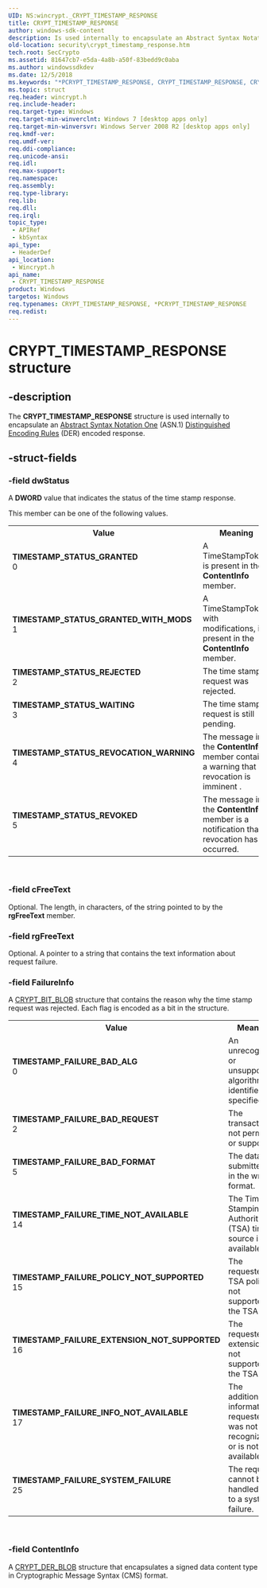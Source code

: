 ```yaml
---
UID: NS:wincrypt._CRYPT_TIMESTAMP_RESPONSE
title: CRYPT_TIMESTAMP_RESPONSE
author: windows-sdk-content
description: Is used internally to encapsulate an Abstract Syntax Notation One (ASN.1) Distinguished Encoding Rules (DER) encoded response.
old-location: security\crypt_timestamp_response.htm
tech.root: SecCrypto
ms.assetid: 81647cb7-e5da-4a8b-a50f-83bedd9c0aba
ms.author: windowssdkdev
ms.date: 12/5/2018
ms.keywords: "*PCRYPT_TIMESTAMP_RESPONSE, CRYPT_TIMESTAMP_RESPONSE, CRYPT_TIMESTAMP_RESPONSE structure [Security], PCRYPT_TIMESTAMP_RESPONSE, PCRYPT_TIMESTAMP_RESPONSE structure pointer [Security], TIMESTAMP_FAILURE_BAD_ALG, TIMESTAMP_FAILURE_BAD_FORMAT, TIMESTAMP_FAILURE_BAD_REQUEST, TIMESTAMP_FAILURE_EXTENSION_NOT_SUPPORTED, TIMESTAMP_FAILURE_INFO_NOT_AVAILABLE, TIMESTAMP_FAILURE_POLICY_NOT_SUPPORTED, TIMESTAMP_FAILURE_SYSTEM_FAILURE, TIMESTAMP_FAILURE_TIME_NOT_AVAILABLE, TIMESTAMP_STATUS_GRANTED, TIMESTAMP_STATUS_GRANTED_WITH_MODS, TIMESTAMP_STATUS_REJECTED, TIMESTAMP_STATUS_REVOCATION_WARNING, TIMESTAMP_STATUS_REVOKED, TIMESTAMP_STATUS_WAITING, security.crypt_timestamp_response, wincrypt/CRYPT_TIMESTAMP_RESPONSE, wincrypt/PCRYPT_TIMESTAMP_RESPONSE"
ms.topic: struct
req.header: wincrypt.h
req.include-header: 
req.target-type: Windows
req.target-min-winverclnt: Windows 7 [desktop apps only]
req.target-min-winversvr: Windows Server 2008 R2 [desktop apps only]
req.kmdf-ver: 
req.umdf-ver: 
req.ddi-compliance: 
req.unicode-ansi: 
req.idl: 
req.max-support: 
req.namespace: 
req.assembly: 
req.type-library: 
req.lib: 
req.dll: 
req.irql: 
topic_type:
 - APIRef
 - kbSyntax
api_type:
 - HeaderDef
api_location:
 - Wincrypt.h
api_name:
 - CRYPT_TIMESTAMP_RESPONSE
product: Windows
targetos: Windows
req.typenames: CRYPT_TIMESTAMP_RESPONSE, *PCRYPT_TIMESTAMP_RESPONSE
req.redist: 
---
```


# CRYPT_TIMESTAMP_RESPONSE structure


## -description


The <b>CRYPT_TIMESTAMP_RESPONSE</b> structure is used internally to encapsulate  an <a href="https://msdn.microsoft.com/0baaa937-f635-4500-8dcd-9dbbd6f4cd02">Abstract Syntax Notation One</a> (ASN.1) <a href="https://msdn.microsoft.com/d007cbb9-b547-4dc7-bc22-b526f650f7c2">Distinguished Encoding Rules</a> (DER) encoded response.


## -struct-fields




### -field dwStatus

A <b>DWORD</b> value that indicates the status of the time stamp response.


This member can be one of the following values.



<table>
<tr>
<th>Value</th>
<th>Meaning</th>
</tr>
<tr>
<td width="40%"><a id="TIMESTAMP_STATUS_GRANTED"></a><a id="timestamp_status_granted"></a><dl>
<dt><b>TIMESTAMP_STATUS_GRANTED</b></dt>
<dt>0</dt>
</dl>
</td>
<td width="60%">
A TimeStampToken  is present in the <b>ContentInfo</b> member.


</td>
</tr>
<tr>
<td width="40%"><a id="TIMESTAMP_STATUS_GRANTED_WITH_MODS"></a><a id="timestamp_status_granted_with_mods"></a><dl>
<dt><b>TIMESTAMP_STATUS_GRANTED_WITH_MODS</b></dt>
<dt>1</dt>
</dl>
</td>
<td width="60%">
A TimeStampToken,
           with modifications, is present in the <b>ContentInfo</b> member.


</td>
</tr>
<tr>
<td width="40%"><a id="TIMESTAMP_STATUS_REJECTED"></a><a id="timestamp_status_rejected"></a><dl>
<dt><b>TIMESTAMP_STATUS_REJECTED</b></dt>
<dt>2</dt>
</dl>
</td>
<td width="60%">
The time stamp request was rejected.

</td>
</tr>
<tr>
<td width="40%"><a id="TIMESTAMP_STATUS_WAITING"></a><a id="timestamp_status_waiting"></a><dl>
<dt><b>TIMESTAMP_STATUS_WAITING</b></dt>
<dt>3</dt>
</dl>
</td>
<td width="60%">
The time stamp request is still pending.

</td>
</tr>
<tr>
<td width="40%"><a id="TIMESTAMP_STATUS_REVOCATION_WARNING"></a><a id="timestamp_status_revocation_warning"></a><dl>
<dt><b>TIMESTAMP_STATUS_REVOCATION_WARNING</b></dt>
<dt>4</dt>
</dl>
</td>
<td width="60%">
The message in the <b>ContentInfo</b> member contains a warning that a revocation is imminent
.

</td>
</tr>
<tr>
<td width="40%"><a id="TIMESTAMP_STATUS_REVOKED"></a><a id="timestamp_status_revoked"></a><dl>
<dt><b>TIMESTAMP_STATUS_REVOKED</b></dt>
<dt>5</dt>
</dl>
</td>
<td width="60%">
The message in the <b>ContentInfo</b> member is a notification that a revocation has occurred.

</td>
</tr>
</table>
 


### -field cFreeText

Optional. The length, in characters, of the string pointed to by the <b>rgFreeText</b> member.


### -field rgFreeText

Optional. A pointer to a string that contains the text information about request failure.


### -field FailureInfo

A <a href="https://msdn.microsoft.com/6f102ff3-bfff-4415-a5d8-ca2c226074b3">CRYPT_BIT_BLOB</a> structure that contains the reason why the time stamp request was rejected. Each flag is encoded as a bit in the structure.

<table>
<tr>
<th>Value</th>
<th>Meaning</th>
</tr>
<tr>
<td width="40%"><a id="TIMESTAMP_FAILURE_BAD_ALG"></a><a id="timestamp_failure_bad_alg"></a><dl>
<dt><b>TIMESTAMP_FAILURE_BAD_ALG</b></dt>
<dt>0</dt>
</dl>
</td>
<td width="60%">
An unrecognized or unsupported algorithm identifier was specified.

</td>
</tr>
<tr>
<td width="40%"><a id="TIMESTAMP_FAILURE_BAD_REQUEST"></a><a id="timestamp_failure_bad_request"></a><dl>
<dt><b>TIMESTAMP_FAILURE_BAD_REQUEST</b></dt>
<dt>2</dt>
</dl>
</td>
<td width="60%">
The transaction is not permitted or supported.

</td>
</tr>
<tr>
<td width="40%"><a id="TIMESTAMP_FAILURE_BAD_FORMAT"></a><a id="timestamp_failure_bad_format"></a><dl>
<dt><b>TIMESTAMP_FAILURE_BAD_FORMAT</b></dt>
<dt>5</dt>
</dl>
</td>
<td width="60%">
The data submitted is in the wrong format.

</td>
</tr>
<tr>
<td width="40%"><a id="TIMESTAMP_FAILURE_TIME_NOT_AVAILABLE"></a><a id="timestamp_failure_time_not_available"></a><dl>
<dt><b>TIMESTAMP_FAILURE_TIME_NOT_AVAILABLE</b></dt>
<dt>14</dt>
</dl>
</td>
<td width="60%">
The Time Stamping Authority (TSA) time source is not available.

</td>
</tr>
<tr>
<td width="40%"><a id="TIMESTAMP_FAILURE_POLICY_NOT_SUPPORTED"></a><a id="timestamp_failure_policy_not_supported"></a><dl>
<dt><b>TIMESTAMP_FAILURE_POLICY_NOT_SUPPORTED</b></dt>
<dt>15</dt>
</dl>
</td>
<td width="60%">
The requested TSA policy is not supported by the TSA.

</td>
</tr>
<tr>
<td width="40%"><a id="TIMESTAMP_FAILURE_EXTENSION_NOT_SUPPORTED"></a><a id="timestamp_failure_extension_not_supported"></a><dl>
<dt><b>TIMESTAMP_FAILURE_EXTENSION_NOT_SUPPORTED</b></dt>
<dt>16</dt>
</dl>
</td>
<td width="60%">
The requested extension is not supported by the TSA.

</td>
</tr>
<tr>
<td width="40%"><a id="TIMESTAMP_FAILURE_INFO_NOT_AVAILABLE"></a><a id="timestamp_failure_info_not_available"></a><dl>
<dt><b>TIMESTAMP_FAILURE_INFO_NOT_AVAILABLE</b></dt>
<dt>17</dt>
</dl>
</td>
<td width="60%">
The additional information requested was not recognized or is not available.

</td>
</tr>
<tr>
<td width="40%"><a id="TIMESTAMP_FAILURE_SYSTEM_FAILURE"></a><a id="timestamp_failure_system_failure"></a><dl>
<dt><b>TIMESTAMP_FAILURE_SYSTEM_FAILURE</b></dt>
<dt>25</dt>
</dl>
</td>
<td width="60%">
The request cannot be handled due to a system failure.  

</td>
</tr>
</table>
 


### -field ContentInfo

A <a href="https://msdn.microsoft.com/1c2a07b8-f702-47f3-8d4c-6ac0cbc63f0f">CRYPT_DER_BLOB</a> structure that encapsulates a signed data content type in Cryptographic Message Syntax (CMS) format.

